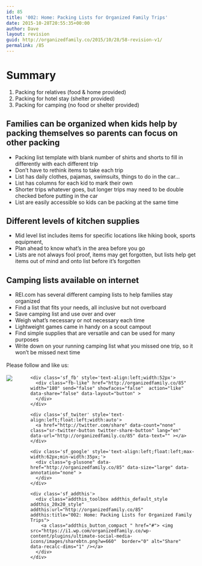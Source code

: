```yaml
---
id: 85
title: '002: Home: Packing Lists for Organized Family Trips'
date: 2015-10-28T20:55:35+00:00
author: Dave
layout: revision
guid: http://organizedfamily.co/2015/10/28/58-revision-v1/
permalink: /85
---
```

# Summary

  1. Packing for relatives (food & home provided)
  2. Packing for hotel stay (shelter provided)
  3. Packing for camping (no food or shelter provided)

## Families can be organized when kids help by packing themselves so parents can focus on other packing

  * Packing list template with blank number of shirts and shorts to fill in differently with each different trip
  * Don’t have to rethink items to take each trip
  * List has daily clothes, pajamas, swimsuits, things to do in the car…
  * List has columns for each kid to mark their own
  * Shorter trips whatever goes, but longer trips may need to be double checked before putting in the car
  * List are easily accessible so kids can be packing at the same time

## Different levels of kitchen supplies

  * Mid level list includes items for specific locations like hiking book, sports equipment,
  * Plan ahead to know what’s in the area before you go
  * Lists are not always fool proof, items may get forgotten, but lists help get items out of mind and onto list before it’s forgotten

## Camping lists available on internet

  * REI.com has several different camping lists to help families stay organized
  * Find a list that fits your needs, all inclusive but not overboard
  * Save camping list and use over and over
  * Weigh what’s necessary or not necessary each time
  * Lightweight games came in handy on a scout campout
  * Find simple supplies that are versatile and can be used for many purposes
  * Write down on your running camping list what you missed one trip, so it won’t be missed next time

<div class='sfsi_Sicons' style='width: 100%; display: inline-block; vertical-align: middle; text-align:left'>
  <div style='margin:0px 8px 0px 0px; line-height: 24px'>
    <span>Please follow and like us:</span>
  </div>
  
  <div class='sfsi_socialwpr'>
    <div class='sf_subscrbe' style='text-align:left;float:left;width:64px'>
      <a href="http://www.specificfeeds.com/widget/emailsubscribe/MTc5ODgx/OA==/" target="_blank"><img src="https://i2.wp.com/organizedfamily.co/wp-content/plugins/ultimate-social-media-icons/images/follow_subscribe.png?w=660" data-recalc-dims="1" /></a>
    </div>
    
    <div class='sf_fb' style='text-align:left;width:52px'>
      <div class="fb-like" href="http://organizedfamily.co/85" width="180" send="false" showfaces="false"  action="like" data-share="false" data-layout="button" >
      </div>
    </div>
    
    <div class='sf_twiter' style='text-align:left;float:left;width:auto'>
      <a href="http://twitter.com/share" data-count="none" class="sr-twitter-button twitter-share-button" lang="en" data-url="http://organizedfamily.co/85" data-text="" ></a>
    </div>
    
    <div class='sf_google' style='text-align:left;float:left;max-width:62px;min-width:35px;'>
      <div class="g-plusone" data-href="http://organizedfamily.co/85" data-size="large" data-annotation="none" >
      </div>
    </div>
    
    <div class='sf_addthis'>
      <div class="addthis_toolbox addthis_default_style addthis_20x20_style" addthis:url="http://organizedfamily.co/85" addthis:title="002: Home: Packing Lists for Organized Family Trips">
        <a class="addthis_button_compact " href="#"> <img src="https://i1.wp.com/organizedfamily.co/wp-content/plugins/ultimate-social-media-icons/images/sharebtn.png?w=660"  border="0" alt="Share" data-recalc-dims="1" /></a>
      </div>
    </div>
  </div>
</div>